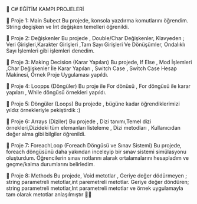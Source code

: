 🥳 C# EĞİTİM KAMPI PROJELERİ

💫 Proje 1: Main Subect
Bu projede, konsola yazdırma komutlarını öğrendim. String degişken ve İnt değişken temelleri öğrenildi.

💫 Proje 2: Değişkenler
Bu projede , Double/Char Değişkenler, Klavyeden ; Veri Girişleri,Karakter Girişleri ,Tam Sayı Girişleri Ve Dönüşümler, Ondalıklı Sayı İşlemleri gibi işlemleri denedim.

💫 Proje 3: Making Decision (Karar Yapıları)
Bu projede, If Else , Mod İşlemleri ,Char Değişkenler İle Karar Yapıları , Switch Case , Switch Case Hesap Makinesi, Örnek Proje Uygulaması yapıldı.

💫 Proje 4: Loopps (Döngüler)
Bu proje ile For dönüsü , For döngüsü ile karar yapıları , While döngüsü örnekleri yapıldı.

💫 Proje 5: Döngüler (Loops)
Bu projede , bügüne kadar öğrendiklerimizi yıldız örnekleriyle pekiştirdik :)

💫 Proje 6: Arrays (Diziler)
 Bu projede , Dizi tanımı,Temel dizi örnekleri,Dizideki tüm elemanları listeleme , Dizi metodları , Kullanıcıdan değer alma  gibi bilgiler öğrenildi.
 
💫 Proje 7: ForeachLoop (Foreach Döngüsü ve Sınav Sistemi)
Bu projede, foreach döngüsünü daha yakından inceleyip bir sınav sistemi simülasyonu oluşturdum. Öğrencilerin sınav notlarını alarak ortalamalarını hesapladım ve geçme/kalma durumlarını belirledim. 

💫 Proje 8: Methods 
Bu projede, Void metotlar , Geriye değer dödürmeyen ; string parametreli metotlar,int paremetreli metotlar. Geriye değer döndüren; string parametreli metotlar,Int parametreli metotlar ve örnek uygulamayla tam olarak metotlar anlaşılmıştır 💪🏻
